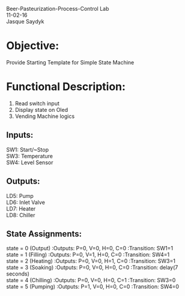 Beer-Pasteurization-Process-Control Lab  
11-02-16  
Jasque Saydyk  
  
Objective:   
=========  
Provide Starting Template for Simple State Machine  
  
Functional Description:  
======================  
1. Read switch input  
2. Display state on Oled  
3. Vending Machine logics   
  
Inputs:  
------  
SW1: Start/~Stop  
SW3: Temperature  
SW4: Level Sensor  
  
Outputs:  
--------  
LD5: Pump  
LD6: Inlet Valve  
LD7: Heater  
LD8: Chiller  
  
State Assignments:   
------------------  
state = 0 (Output) :Outputs: P=0, V=0, H=0, C=0 :Transition: SW1=1  
state = 1 (Filling) :Outputs: P=0, V=1, H=0, C=0 :Transition: SW4=1  
state = 2 (Heating) :Outputs: P=0, V=0, H=1, C=0 :Transition: SW3=1  
state = 3 (Soaking) :Outputs: P=0, V=0, H=0, C=0 :Transition: delay(7 seconds)  
state = 4 (Chilling) :Outputs: P=0, V=0, H=0, C=1 :Transition: SW3=0  
state = 5 (Pumping) :Outputs: P=1, V=0, H=0, C=0 :Transition: SW4=0  
